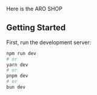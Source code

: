 Here is the ARO SHOP

## Getting Started

First, run the development server:

```bash
npm run dev
# or
yarn dev
# or
pnpm dev
# or
bun dev
```
